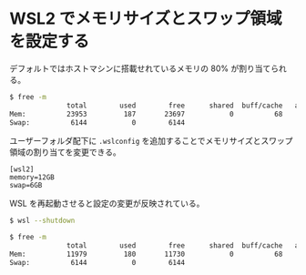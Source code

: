 # WSL2 でメモリサイズとスワップ領域を設定する

デフォルトではホストマシンに搭載せれているメモリの 80% が割り当てられる。

```bash
$ free -m
              total        used        free      shared  buff/cache   available
Mem:          23953         187       23697           0          68       23525
Swap:          6144           0        6144
```

ユーザーフォルダ配下に `.wslconfig` を追加することでメモリサイズとスワップ領域の割り当てを変更できる。

```
[wsl2]
memory=12GB
swap=6GB
```

WSL を再起動させると設定の変更が反映されている。

```bash
$ wsl --shutdown
```

```bash
$ free -m
              total        used        free      shared  buff/cache   available
Mem:          11979         180       11730           0          68       11619
Swap:          6144           0        6144
```
